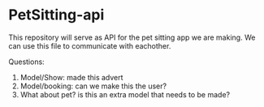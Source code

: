 # PetSitting-api

This repository will serve as API for the pet sitting app we are making. We can use this file to communicate with eachother.

Questions:
  1. Model/Show: made this advert
  2. Model/booking: can we make this the user?
  3. What about pet? is this an extra model that needs to be made?
